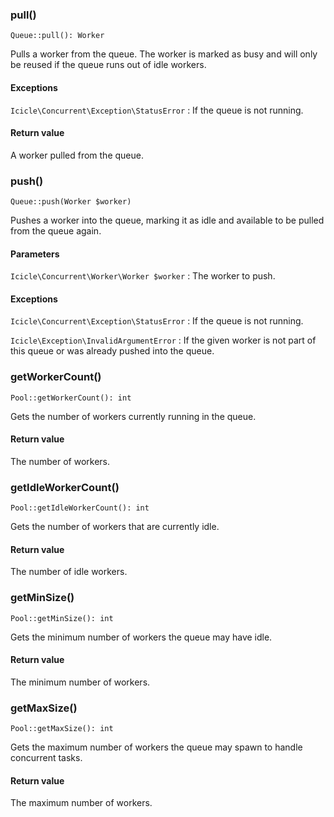 ### pull()

    Queue::pull(): Worker

Pulls a worker from the queue. The worker is marked as busy and will only be reused if the queue runs out of idle workers.

#### Exceptions
`Icicle\Concurrent\Exception\StatusError`
:   If the queue is not running.

#### Return value
A worker pulled from the queue.


### push()

    Queue::push(Worker $worker)

Pushes a worker into the queue, marking it as idle and available to be pulled from the queue again.

#### Parameters
`Icicle\Concurrent\Worker\Worker $worker`
:   The worker to push.

#### Exceptions
`Icicle\Concurrent\Exception\StatusError`
:   If the queue is not running.

`Icicle\Exception\InvalidArgumentError`
:   If the given worker is not part of this queue or was already pushed into the queue.


### getWorkerCount()

    Pool::getWorkerCount(): int

Gets the number of workers currently running in the queue.

#### Return value
The number of workers.


### getIdleWorkerCount()

    Pool::getIdleWorkerCount(): int

Gets the number of workers that are currently idle.

#### Return value
The number of idle workers.


### getMinSize()

    Pool::getMinSize(): int

Gets the minimum number of workers the queue may have idle.

#### Return value
The minimum number of workers.


### getMaxSize()

    Pool::getMaxSize(): int

Gets the maximum number of workers the queue may spawn to handle concurrent tasks.

#### Return value
The maximum number of workers.
